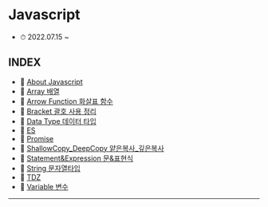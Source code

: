 # Javascript
- ⏱ 2022.07.15 ~

## INDEX
- 📌 [About Javascript](https://github.com/YooJinRa/til/tree/main/Javascript/AboutJavascript.md)
- 📌 [Array 배열](https://github.com/YooJinRa/til/blob/main/Javascript/Array.md)
- 📌 [Arrow Function 화살표 함수](https://github.com/YooJinRa/til/blob/main/Javascript/ArrowFunction.md)
- 📌 [Bracket 괄호 사용 정리](https://github.com/YooJinRa/til/blob/main/Javascript/Bracket.md)
- 📌 [Data Type 데이터 타입](https://github.com/YooJinRa/til/blob/main/Javascript/DataType.md)
- 📌 [ES](https://github.com/YooJinRa/til/tree/main/Javascript/ES.md)
- 📌 [Promise](https://github.com/YooJinRa/til/tree/main/Javascript/Promise.md)
- 📌 [ShallowCopy_DeepCopy 얕은복사_깊은복사](https://github.com/YooJinRa/til/blob/main/Javascript/ShallowCopy_DeepCopy.md)
- 📌 [Statement&Expression 문&표현식](https://github.com/YooJinRa/til/blob/main/Javascript/Statement.md)
- 📌 [String 문자열타입](https://github.com/YooJinRa/til/blob/main/Javascript/String.md)
- 📌 [TDZ](https://github.com/YooJinRa/til/blob/main/Javascript/TDZ.md)
- 📌 [Variable 변수](https://github.com/YooJinRa/til/blob/main/Javascript/Variable.md)

-----